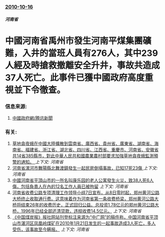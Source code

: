 ### [2010-10-16](/news/2010/10/16/index.md)

##### 河南省
#  中國河南省禹州市發生河南平煤集團礦難，入井的當班人員有276人，其中239人經及時搶救撤離安全升井，事故共造成37人死亡。此事件已獲中國政府高度重視並下令徹查。 




### 信息来源:

1. [中國政府網/腾讯新聞](http://news.qq.com/a/20101019/001796.htm)

### 有关:

1. [草地貪夜蛾在中國大陸擴散到雲南省、廣西省、貴州省、廣東省、湖南省、海南省、福建省、浙江省、湖北省、四川省、江西省、重慶市、河南省、安徽省共14省385縣市，對此中華人民共和國農業農村部要求加強草地貪夜蛾監測預警的通知。 ](/news/2019/05/21/草地貪夜蛾在中國大陸擴散到雲南省-廣西省-貴州省-廣東省-湖南省-海南省-福建省-浙江省-湖北省-四川省-江西省-重慶市.md) _上下文: 河南省_
2. [河南省漯河市舞陽縣北舞渡鎮發生一起民房倒塌事故，已知17死23傷 ](/news/2015/10/30/河南省漯河市舞陽縣北舞渡鎮發生一起民房倒塌事故-已知17死23傷.md) _上下文: 河南省_
3. [中國河南省平頂山市的一所名叫康乐园的老人公寓發生火災，致38人死6人傷，包括負責人在內的12名工作人員已被拘留](/news/2015/05/25/中國河南省平頂山市的一所名叫康乐园的老人公寓發生火災-致38人死6人傷-包括負責人在內的12名工作人員已被拘留.md) _上下文: 河南省_
4. [河南省收费公路专项清理工作领导小组7日宣布，从8日零时起，郑州黄河公路大桥终止收取通行费。这意味着作为河南省第一条收费桥梁，郑州黄河公路大桥将结束26年的收费历史，正式回归公益。总投资1.78亿元的郑州黄河公路大桥，1996年已经全部还清贷款，违规收费14.5亿元。](/news/2012/10/7/河南省收费公路专项清理工作领导小组7日宣布-从8日零时起-郑州黄河公路大桥终止收取通行费-这意味着作为河南省第一条收费桥.md) _上下文: 河南省_
5. [ 《中国煤炭报》报社网站刊登标注来源为“中广网”的稿件称，中国河南省平顶山市湛河区凤凰岭煤矿在2010年1月21日发生的一起事故造成3人死亡，多人受伤，该事故至今瞒报。](/news/2010/08/21/中国煤炭报-报社网站刊登标注来源为-中广网-的稿件称-中国河南省平顶山市湛河区凤凰岭煤矿在2010年1月21日发生的.md) _上下文: 河南省_
